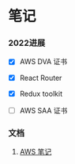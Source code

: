 # 笔记

### 2022进展
- [x] AWS DVA 证书
- [x] React Router
- [x] Redux toolkit
- [ ] AWS SAA 证书


### 文档
1. [AWS 笔记](https://1drv.ms/u/s!AiR30pWX0ETziwgj-eYtQYcDC8y7)
